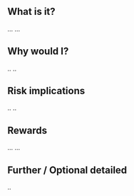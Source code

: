 ## What is it?

...
...


## Why would I?

..
..

## Risk implications

..
..

## Rewards

...
...

## Further / Optional detailed

..